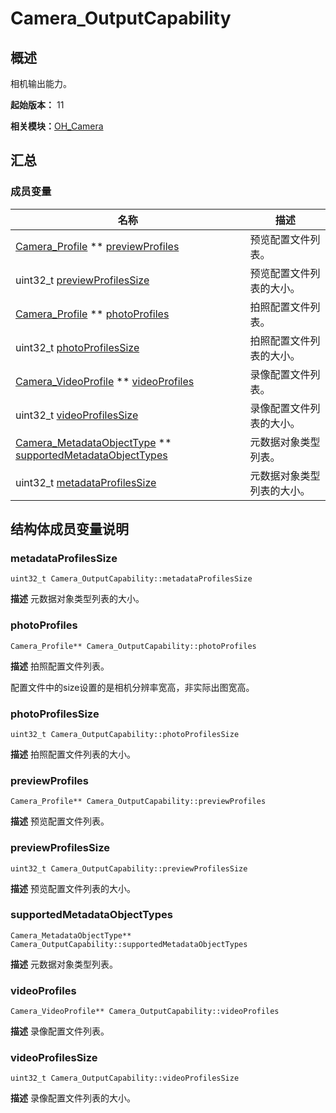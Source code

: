 # Camera_OutputCapability


## 概述

相机输出能力。

**起始版本：** 11

**相关模块：**[OH_Camera](_o_h___camera.md)


## 汇总


### 成员变量

| 名称 | 描述 | 
| -------- | -------- |
| [Camera_Profile](_camera___profile.md) \*\* [previewProfiles](#previewprofiles) | 预览配置文件列表。  | 
| uint32_t [previewProfilesSize](#previewprofilessize) | 预览配置文件列表的大小。  | 
| [Camera_Profile](_camera___profile.md) \*\* [photoProfiles](#photoprofiles) | 拍照配置文件列表。  | 
| uint32_t [photoProfilesSize](#photoprofilessize) | 拍照配置文件列表的大小。  | 
| [Camera_VideoProfile](_camera___video_profile.md) \*\* [videoProfiles](#videoprofiles) | 录像配置文件列表。  | 
| uint32_t [videoProfilesSize](#videoprofilessize) | 录像配置文件列表的大小。  | 
| [Camera_MetadataObjectType](_o_h___camera.md#camera_metadataobjecttype) \*\* [supportedMetadataObjectTypes](#supportedmetadataobjecttypes) | 元数据对象类型列表。  | 
| uint32_t [metadataProfilesSize](#metadataprofilessize) | 元数据对象类型列表的大小。  | 


## 结构体成员变量说明


### metadataProfilesSize

```
uint32_t Camera_OutputCapability::metadataProfilesSize
```
**描述**
元数据对象类型列表的大小。


### photoProfiles

```
Camera_Profile** Camera_OutputCapability::photoProfiles
```
**描述**
拍照配置文件列表。

配置文件中的size设置的是相机分辨率宽高，非实际出图宽高。


### photoProfilesSize

```
uint32_t Camera_OutputCapability::photoProfilesSize
```
**描述**
拍照配置文件列表的大小。


### previewProfiles

```
Camera_Profile** Camera_OutputCapability::previewProfiles
```
**描述**
预览配置文件列表。


### previewProfilesSize

```
uint32_t Camera_OutputCapability::previewProfilesSize
```
**描述**
预览配置文件列表的大小。


### supportedMetadataObjectTypes

```
Camera_MetadataObjectType** Camera_OutputCapability::supportedMetadataObjectTypes
```
**描述**
元数据对象类型列表。


### videoProfiles

```
Camera_VideoProfile** Camera_OutputCapability::videoProfiles
```
**描述**
录像配置文件列表。


### videoProfilesSize

```
uint32_t Camera_OutputCapability::videoProfilesSize
```
**描述**
录像配置文件列表的大小。
